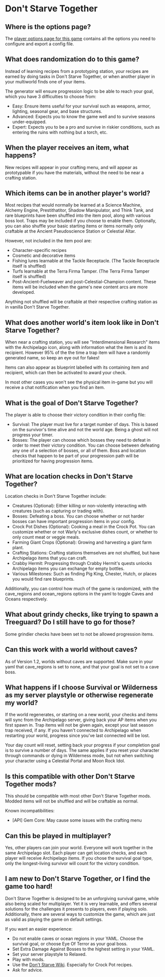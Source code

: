 # Don't Starve Together

## Where is the options page?

The [player options page for this game](../player-options) contains all the options you need to configure and export a
config file.

## What does randomization do to this game?

Instead of learning recipes from a prototyping station, your recipes are earned by doing tasks in Don't Starve Together,
or when another player in your multiworld finds one of your items.

The generator will ensure progression logic to be able to reach your goal, which you have 3 difficulties to choose from:
- Easy: Ensure items useful for your survival such as weapons, armor, lighting, seasonal gear, and base structures.
- Advanced: Expects you to know the game well and to survive seasons under-equipped.
- Expert: Expects you to be a pro and survive in riskier conditions, such as entering the ruins with nothing but a torch, etc.

## When the player receives an item, what happens?

New recipes will appear in your crafting menu, and will appear as prototypable if you have the materials, without the need 
to be near a crafting station.

## Which items can be in another player's world?

Most recipes that would normally be learned at a Science Machine, Alchemy Engine, Prestithatitor, Shadow Manipulator, and
Think Tank, and rare blueprints have been shuffled into the item pool, along with various boss loot. Traps may be included
if you choose to enable them. Optionally, you can also shuffle your basic starting items or items normally only craftable
at the Ancient Pseudoscience Station or Celestial Altar.

However, not included in the item pool are:
- Character-specific recipes
- Cosmetic and decorative items
- Fishing lures learnable at the Tackle Receptacle. (The Tackle Receptacle itself is shuffled)
- Turfs learnable at the Terra Firma Tamper. (The Terra Firma Tamper itself is shuffled)
- Post-Ancient-Fuelweaver and post-Celestial-Champion content. These items will be included when the game's new content arcs are more developed.

Anything not shuffled will be craftable at their respective crafting station as in vanilla Don't Starve Together.

## What does another world's item look like in Don't Starve Together?

When near a crafting station, you will see "Interdimensional Research" items with the Archipelago icon, along with information
what the item is and its recipient. However 95% of the the time a trap item will have a randomly generated name, so keep an eye
out for fakes!

Items can also appear as blueprint labelled with its containing item and recipient, which can then be activated to award your check.

In most other cases you won't see the physical item in-game but you will receive a chat notification when you find an item.

## What is the goal of Don't Starve Together?

The player is able to choose their victory condition in their config file:
- Survival: The player must live for a target number of days. This is based on the survivor's time alive and not the world age.
Being a ghost will not progress your timer.
- Bosses: The player can choose which bosses they need to defeat in order to meet their victory condition. You can choose
between defeating any one of a selection of bosses, or all of them. Boss and location checks that happen to be part of your progression 
path will be prioritized for having progression items.

## What are location checks in Don't Starve Together?

Location checks in Don't Starve Together include:
- Creatures (Optional): Either killing or non-violently interacting with creatures (such as capturing or trading with).
- Bosses: Defeating a boss. You can choose whether or not harder bosses can have important progression items in your config.
- Crock Pot Dishes (Optional): Cooking a meal in the Crock Pot. You can customize whether or not Warly's exclusive dishes count,
or whether to only count meat or veggie meals.
- Farming Giant Crops (Optional): Growing and harvesting a giant farm plant.
- Crafting Stations: Crafting stations themselves are not shuffled, but have Archipelago items that you can craft.
- Crabby Hermit: Progressing through Crabby Hermit's quests unlocks Archipelago items you can exchange for empty bottles.
- Various Milestones: Such as finding Pig King, Chester, Hutch, or places you would find rare blueprints.

Additionally, you can control how much of the game is randomized, with the cave_regions and ocean_regions options in the yaml to toggle Caves and
Oceans respectively.

## What about grindy checks, like trying to spawn a Treeguard? Do I still have to go for those?

Some grindier checks have been set to not be allowed progression items.

## Can this work with a world without caves?

As of Version 1.2, worlds without caves are supported. Make sure in your yaml that cave_regions is set to none, and that your goal is not set to a cave boss.

## What happens if I choose Survival or Wilderness as my server playstyle or otherwise regenerate my world?

If the world regenerates, or starting on a new world, your checks and items will sync from the Archipelago server, giving back your AP 
items when you first spawn in. Trap items will not be given again, except your last season trap received, if any. If you haven't connected
to Archipelago when restarting your world, progress since you've last connected will be lost.

Your day count will reset, setting back your progress if your completion goal is to survive a number of days. The same applies if
you reset your character through commands or dying in Wilderness mode, but not when switching your character using a Celestial Portal
and Moon Rock Idol.

## Is this compatible with other Don't Starve Together mods?

This should be compatible with most other Don't Starve Together mods. Modded items will not be shuffled and will be craftable as normal.

Known incompatibilities:
- [API] Gem Core: May cause some issues with the crafting menu

## Can this be played in multiplayer?

Yes, other players can join your world. Everyone will work together in the same Archipelago slot. Each player can get
location checks, and each player will receive Archipelago items. If you chose the survival goal type, only the longest-living
survivor will count for the victory condition.

## I am new to Don't Starve Together, or I find the game too hard!

Don't Starve Together is designed to be an unforgiving survival game, while also being scaled for multiplayer. Yet it is very learnable, and offers several
solutions for the challenges it presents to players, even if playing solo. Additionally, there are several ways to customize the game, which are just as
valid as playing the game on default settings.

If you want an easier experience:
- Do not enable caves or ocean regions in your YAML. Choose the survival goal, or choose Eye Of Terror as your goal boss.
- Set Extra Damage Against Bosses to the highest setting in your YAML.
- Set your server playstyle to Relaxed.
- Play with mods.
- Use the [Don't Starve Wiki](https://dontstarve.wiki.gg). Especially for Crock Pot recipes.
- Ask for advice.
